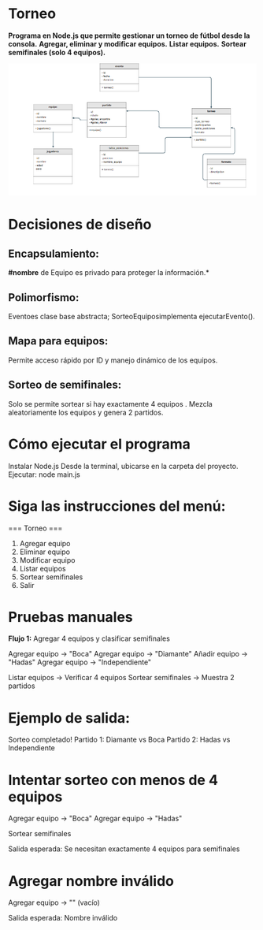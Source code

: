 # Torneo  

**Programa en Node.js que permite gestionar un torneo de fútbol desde la consola.**
**Agregar, eliminar y modificar equipos.**
**Listar equipos.**
**Sortear semifinales (solo 4 equipos).**

![alt text](image.png)

# Decisiones de diseño

## Encapsulamiento:
**#nombre** de Equipo es privado para proteger la información.*

## Polimorfismo:
Eventoes clase base abstracta; SorteoEquiposimplementa ejecutarEvento().

## Mapa para equipos:
Permite acceso rápido por ID y manejo dinámico de los equipos.

## Sorteo de semifinales:
Solo se permite sortear si hay exactamente 4 equipos .
Mezcla aleatoriamente los equipos y genera 2 partidos.

# Cómo ejecutar el programa

Instalar Node.js
Desde la terminal, ubicarse en la carpeta del proyecto.
Ejecutar:
node main.js

# Siga las instrucciones del menú:

===  Torneo  ===
1. Agregar equipo
2. Eliminar equipo
3. Modificar equipo
4. Listar equipos
5. Sortear semifinales
6. Salir

# Pruebas manuales
**Flujo 1:** Agregar 4 equipos y clasificar semifinales

Agregar equipo → "Boca"
Agregar equipo → "Diamante"
Añadir equipo → "Hadas"
Agregar equipo → "Independiente"

Listar equipos → Verificar 4 equipos
Sortear semifinales → Muestra 2 partidos

# Ejemplo de salida:
Sorteo completado!
Partido 1: Diamante vs Boca
Partido 2: Hadas vs Independiente

# Intentar sorteo con menos de 4 equipos
Agregar equipo → "Boca"
Agregar equipo → "Hadas"

Sortear semifinales

Salida esperada: Se necesitan exactamente 4 equipos para semifinales

# Agregar nombre inválido

Agregar equipo → "" (vacío)

Salida esperada:  Nombre inválido